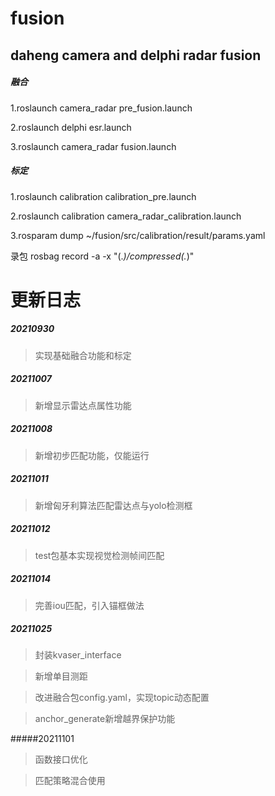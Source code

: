 # fusion
## daheng camera and delphi radar fusion

##### 融合

1.roslaunch camera_radar pre_fusion.launch

2.roslaunch delphi esr.launch

3.roslaunch camera_radar fusion.launch

##### 标定

1.roslaunch calibration calibration_pre.launch

2.roslaunch calibration camera_radar_calibration.launch

3.rosparam dump ~/fusion/src/calibration/result/params.yaml

录包
rosbag record -a -x "(.*)/compressed(.*)"

# 更新日志

##### 20210930

>实现基础融合功能和标定

##### 20211007

>新增显示雷达点属性功能

##### 20211008

>新增初步匹配功能，仅能运行

##### 20211011

>新增匈牙利算法匹配雷达点与yolo检测框

##### 20211012

>test包基本实现视觉检测帧间匹配

##### 20211014

>完善iou匹配，引入锚框做法

##### 20211025

>封装kvaser_interface

>新增单目测距

>改进融合包config.yaml，实现topic动态配置

>anchor_generate新增越界保护功能

#####20211101

>函数接口优化

>匹配策略混合使用

